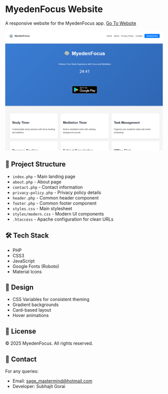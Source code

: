 # MyedenFocus Website

A responsive website for the MyedenFocus app. <a href="https://myedenfocus.rf.gd/">Go To Website</a>

![MyedenFocus Website Screenshot](ss.png)

## 📁 Project Structure

- `index.php` - Main landing page
- `about.php` - About page
- `contact.php` - Contact information
- `privacy-policy.php` - Privacy policy details
- `header.php` - Common header component
- `footer.php` - Common footer component
- `styles.css` - Main stylesheet
- `styles/modern.css` - Modern UI components
- `.htaccess` - Apache configuration for clean URLs

## 🛠️ Tech Stack

- PHP
- CSS3
- JavaScript
- Google Fonts (Roboto)
- Material Icons

## 🎨 Design

- CSS Variables for consistent theming
- Gradient backgrounds
- Card-based layout
- Hover animations


## 📝 License

© 2025 MyedenFocus. All rights reserved.

## 👥 Contact

For any queries:
- Email: sage_mastermind@hotmail.com
- Developer: Subhajit Gorai 